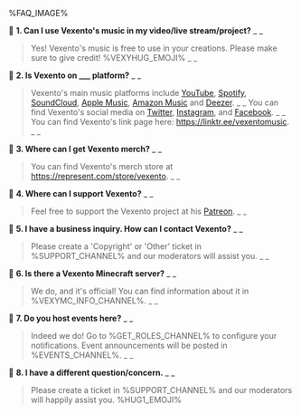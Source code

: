 %FAQ_IMAGE%

📌 **1. Can I use Vexento's music in my video/live stream/project?**
_ _
> Yes! Vexento's music is free to use in your creations. Please make sure to give credit! %VEXYHUG_EMOJI%
_ _

📌 **2. Is Vexento on ___ platform?**
_ _
> Vexento's main music platforms include [YouTube](https://www.youtube.com/user/Vexento), [Spotify](https://open.spotify.com/artist/3tYJfCciy07wTBt2HpjCQw), [SoundCloud](https://soundcloud.com/vexento), [Apple Music](https://music.apple.com/artist/vexento/965465657), [Amazon Music](https://www.amazon.com/music/player/artists/B00TUNDOHO/vexento) and [Deezer](https://www.deezer.com/us/artist/5336352).
_ _
> You can find Vexento's social media on [Twitter](https://twitter.com/Vexento), [Instagram](https://www.instagram.com/vexentomusic), and [Facebook](https://www.facebook.com/VexentoMusic).
_ _
You can find Vexento's link page here: <https://linktr.ee/vexentomusic>.
_ _

📌 **3. Where can I get Vexento merch?**
_ _
> You can find Vexento's merch store at <https://represent.com/store/vexento>.
_ _

📌 **4. Where can I support Vexento?**
_ _
> Feel free to support the Vexento project at his [Patreon](https://www.patreon.com/Vexento).
_ _

📌 **5. I have a business inquiry. How can I contact Vexento?**
_ _
> Please create a 'Copyright' or 'Other' ticket in %SUPPORT_CHANNEL% and our moderators will assist you.
_ _

📌 **6. Is there a Vexento Minecraft server?**
_ _
> We do, and it's official! You can find information about it in %VEXYMC_INFO_CHANNEL%.
_ _

📌 **7. Do you host events here?**
_ _
> Indeed we do! Go to %GET_ROLES_CHANNEL% to configure your notifications. Event announcements will be posted in %EVENTS_CHANNEL%.
_ _

📌 **8. I have a different question/concern.**
_ _
> Please create a ticket in %SUPPORT_CHANNEL% and our moderators will happily assist you. %HUG1_EMOJI%